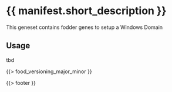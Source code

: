 # {{ manifest.short_description }}

This geneset contains fodder genes to setup a Windows Domain

## Usage

tbd




{{> food_versioning_major_minor }}

{{> footer }}

